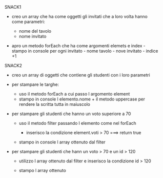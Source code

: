 SNACK1
- creo un array che ha come oggetti gli invitati che a loro volta hanno come parametri:
    - nome del tavolo
    - nome invitato

- apro un metodo forEach che ha come argomenti elemets e index
    -stampo in console per ogni invitato 
        - nome tavolo
        - nove invitato 
        - indice +1

SNACK2
- creo un array di oggetti che contiene gli studenti con i loro parametri

- per stampare le targhe: 
    - uso il metodo forEach a cui passo l argomento element
    - stampo in console l elemento.nome + il metodo uppercase per rendere la scritta tutta in maiuscolo

- per stampare gli studenti che hanno un voto superiore a 70
    - uso il metodo filter passando l elemento come nel forEach
      - inserisco la condizione element.voti > 70 ===> return true
    
    - stampo in console l array ottenuto dal filter

- per stampare gli studenti che hann un voto > 70 e un id > 120
    - utilizzo l array ottenuto dal filter e inserisco la condizione 
        id > 120 
    
    - stampo l array ottenuto
